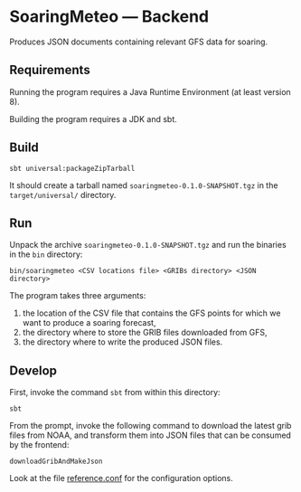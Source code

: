 # SoaringMeteo — Backend

Produces JSON documents containing relevant GFS data for soaring.

## Requirements

Running the program requires a Java Runtime Environment (at least
version 8).

Building the program requires a JDK and sbt.

## Build

~~~
sbt universal:packageZipTarball
~~~

It should create a tarball named `soaringmeteo-0.1.0-SNAPSHOT.tgz` in the
`target/universal/` directory.

## Run

Unpack the archive `soaringmeteo-0.1.0-SNAPSHOT.tgz` and run the binaries in the `bin` directory:

~~~
bin/soaringmeteo <CSV locations file> <GRIBs directory> <JSON directory>
~~~

The program takes three arguments:

1. the location of the CSV file that contains the GFS points for which we want to produce a soaring forecast,
2. the directory where to store the GRIB files downloaded from GFS,
3. the directory where to write the produced JSON files.

## Develop

First, invoke the command `sbt` from within this directory:

~~~
sbt
~~~

From the prompt, invoke the following command to download
the latest grib files from NOAA, and transform them into JSON
files that can be consumed by the frontend:

~~~
downloadGribAndMakeJson
~~~

Look at the file [reference.conf](src/main/resources/reference.conf) for the configuration options.
